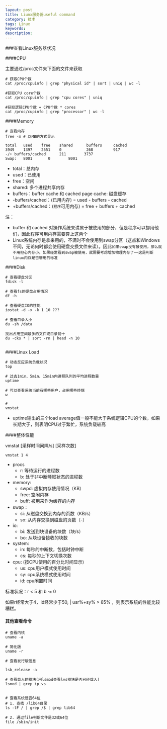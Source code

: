 ```yaml
---
layout: post
title: Liunx服务器useful command
category: 技术
tags: Linux
keywords: 
description: 
---
```


###查看Linux服务器状况

####CPU

主要通过/proc文件夹下面的文件来获取

```
# 获取CPU个数
cat /proc/cpuinfo | grep "physical id" | sort | uniq | wc -l

#获取CPU core个数
cat /proc/cpuinfo | grep "cpu cores" | uniq

#获取逻辑CPU个数 = CPU个数 * cores
cat /proc/cupinfo | grep "processor" | wc -l

```


####Memory

```
# 查看内存
free -m # 以MB的方式显示

total   used    free    shared      buffers     cached
3949    1397    2551    0           268         917
-/+ buffers/cached      211        3737
Swap:   8001       0        8001

```

- total：总内存
- used：已使用
- free：空闲
- shared: 多个进程共享内存
- buffers：buffer cache 和 cached page cache: 磁盘缓存
- -buffers/cached：(已用内存) = used - buffers - cached
- +buffers/cached：(`程序`可用内存) = free + buffers + cached

注：

- buffer 和 cached 对操作系统来讲属于被使用的部分，但是程序可以挪用他们，因此程序可用内存需要算上这两个
- Linux系统内存是拿来用的，不满时不会使用到swap分区（这点和Windows不同，无论何时都会使用硬盘交换文件来读）。因此`如果swap没有被使用，那么就不用担心内存小。如果经常看到swap被使用，就需要考虑增加物理内存了——这是判断linux内存是否够用的标准`


####Disk

```
# 查看硬盘分区
fdisk -l

# 查看fs的硬盘占用情况
df -h

# 查看硬盘IO的性能
iostat -d -x -k 1 10 ???

# 查看目录大小
du -sh /data

找出占用空间最多的文件或目录前十
du -cks * | sort -rn | head -n 10


```


####Linux Load

```
# 动态反应系统负载状况
top

# 过去1min、5min、15min内进程队列的平均进程数量
uptime

# 可以查看系统当前有哪些用户，占用哪些终端
w

# 
vmstat

```

- uptime输出的三个load average值一般不能大于系统逻辑CPU的个数，如果长期大于，则表明CPU过于繁忙，系统负载较高


####整体性能

vmstat [采样时间间隔/s] [采样次数]

```
vmstat 1 4
```

- procs
    + r: 等待运行的进程数
    + b: 处于非中断睡眠状态的进程数
- memory: 
    + swpd: 虚拟内存使用情况（KB）
    + free: 空闲内存
    + buff: 被用来作为缓存的内存
- swap：
    + si: 从磁盘交换到内存的页数（KB/s）
    + so: 从内存交换到磁盘的页数（-）
- io:
    + bi: 发送到块设备的块数（块/s）
    + bo: 从块设备接收的块数
- system:
    + in: 每秒的中断数，包括时钟中断
    + cs: 每秒的上下文切换次数
- cpu: (按CPU使用的百分比时间显示)
    + us: cpu用户模式使用时间
    + sy: cpu系统模式使用时间
    + id: cpu闲置时间

标准状况：r < 5 和 b ·= 0

如果r经常大于4，id经常少于50, | usr%+sy% > 85% ，则表示系统的性能比较糟糕。


#### 其他查看命令

```
# 查看内核
uname -a

# 简化版
uname -r

# 查看发行版信息

lsb_release -a

# 查看载入的模块(用lsmod查看lvs模块是否已经载入)
lsmod | grep ip_vs


# 查看系统是否64位
# 1. 查找 /lib64目录
ls -lF / | grep /$ | grep lib64

# 2. 通过file判断文件是32或64位
file /sbin/init

```